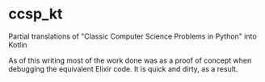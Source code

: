 # ccsp_kt
Partial translations of "Classic Computer Science Problems in Python" into Kotlin 

As of this writing most of the work done was as a proof of concept when debugging the equivalent Elixir code. It is quick and dirty, as a result.
